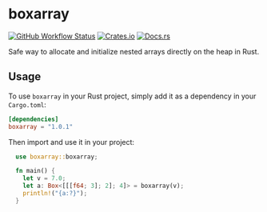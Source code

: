 # boxarray
[![GitHub Workflow Status](https://img.shields.io/github/actions/workflow/status/xayon40-12/boxarray/rust.yml?label=build/tests&logo=github)](https://github.com/xayon40-12/boxarray/actions)
[![Crates.io](https://img.shields.io/crates/v/boxarray.svg)](https://crates.io/crates/boxarray)
[![Docs.rs](https://docs.rs/boxarray/badge.svg)](https://docs.rs/boxarray)

Safe way to allocate and initialize nested arrays directly on the heap in Rust.  

## Usage

To use `boxarray` in your Rust project, simply add it as a dependency in your `Cargo.toml`:
```toml
[dependencies]
boxarray = "1.0.1"
```
Then import and use it in your project:
```rust
  use boxarray::boxarray;

  fn main() {
    let v = 7.0;
    let a: Box<[[[f64; 3]; 2]; 4]> = boxarray(v);
    println!("{a:?}");
  }
```
